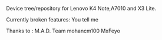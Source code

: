 Device tree/repository for Lenovo K4 Note,A7010 and X3 Lite.

Currently broken features:
You tell me

Thanks to : 
M.A.D. Team
mohancm100
MxFeyo
